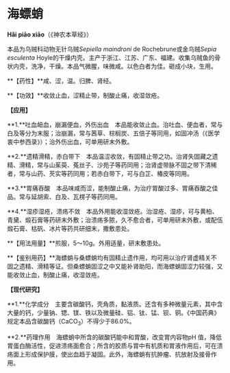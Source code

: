 # 海螵蛸

**Hǎi piāo xiāo**（《神农本草经》）

本品为乌贼科动物无针乌贼*Sepiella maindroni* de Rochebrune或金乌贼*Sepia esculenta* Hoyle的干燥内壳。主产于浙江、江苏、广东、福建。收集乌贼鱼的骨状内壳，洗净，干燥。本品气微腥，味微咸。以色白者为佳。砸成小块，生用。

**【药性】**咸、涩，温。归脾、肾经。

**【功效】**收敛止血，涩精止带，制酸止痛，收湿敛疮。

**【应用】**

**1.**吐血衄血，崩漏便血，外伤出血　本品能收敛止血。治吐血、便血者，常与白及等分为末服；治崩漏，常与茜草、棕榈炭、五倍子等同用，如固冲汤（《医学衷中参西录》）；治外伤出血，可单用研末外敷。

**2.**遗精滑精，赤白带下　本品温涩收敛，有固精止带之功。治肾失固藏之遗精、滑精，常与山茱萸、菟丝子、沙苑子等药同用；治肾虚带脉不固之带下清稀者，常与山药、芡实等药同用；若赤白带下，可与白芷、椿皮等同用。

**3.**胃痛吞酸　本品味咸而涩，能制酸止痛，为治疗胃酸过多、胃痛吞酸之佳品。常与延胡索、白及、瓦楞子等药同用。

**4.**湿疹湿疮，溃疡不敛　本品外用能收湿敛疮。治湿疮、湿疹，可与黄柏、青黛、煅石膏等药研末外敷；治溃疡多脓，久不愈合者，可单用研末外敷，或配伍煅石膏、枯矾、冰片等药共研细末，撒敷患处。

**【用法用量】**煎服，5～10g。外用适量，研末敷患处。

**【鉴别用药】**海螵蛸与桑螵蛸均有固精止遗作用，均可用以治疗肾虚精关不固之遗精、滑精等证。但桑螵蛸固涩之中又能补肾助阳，而海螵蛸固涩力较强，又能收敛止血，制酸止痛，收湿敛疮。

**【现代研究】**

**1.**化学成分　主要含碳酸钙，壳角质，黏液质。还含有多种微量元素，其中含大量的钙，少量钠、锶、镁、铁以及微量硅、铝、钛、锰、钡、铜。《中国药典》规定本品含碳酸钙（CaCO<sub>3</sub>）不得少于86.0%。

**2.**药理作用　海螵蛸中所含的碳酸钙能中和胃酸，改变胃内容物pH 值，降低胃蛋白酶活性，促进溃疡面愈合；所含的胶质与胃中有机质和胃液作用后，可在溃疡面上形成保护膜，使出血趋于凝固。此外，海螵蛸有抗肿瘤、抗放射及接骨作用。